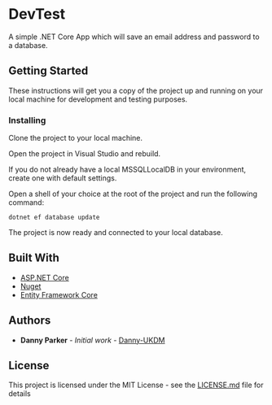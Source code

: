 # DevTest

A simple .NET Core App which will save an email address and password to a database.

## Getting Started

These instructions will get you a copy of the project up and running on your local machine for development and testing purposes.

### Installing

Clone the project to your local machine.

Open the project in Visual Studio and rebuild.

If you do not already have a local MSSQLLocalDB in your environment, create one with default settings.

Open a shell of your choice at the root of the project and run the following command:

```shell
dotnet ef database update
```

The project is now ready and connected to your local database.

## Built With

* [ASP.NET Core](https://docs.microsoft.com/en-us/aspnet/core/)
* [Nuget](https://www.nuget.org/)
* [Entity Framework Core](https://docs.microsoft.com/en-us/ef/core/)

## Authors

* **Danny Parker** - *Initial work* - [Danny-UKDM](https://github.com/Danny-UKDM)

## License

This project is licensed under the MIT License - see the [LICENSE.md](LICENSE.md) file for details